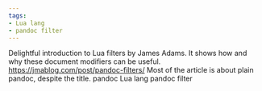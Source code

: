 ```yaml
---
tags:
- Lua lang
- pandoc filter
---
```


Delightful introduction to Lua filters by James Adams. It shows how and
why these document modifiers can be useful.
https://jmablog.com/post/pandoc-filters/ Most of the article is about
plain pandoc, despite the title. pandoc Lua lang pandoc filter
